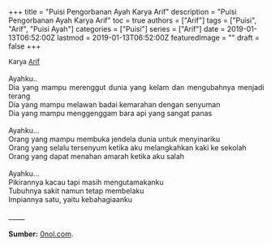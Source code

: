 +++
title = "Puisi Pengorbanan Ayah Karya Arif"
description = "Puisi Pengorbanan Ayah Karya Arif"
toc = true
authors = ["Arif"]
tags = ["Puisi", "Arif", "Puisi Ayah"]
categories = ["Puisi"]
series = ["Arif"]
date = 2019-01-13T06:52:00Z
lastmod = 2019-01-13T06:52:00Z
featuredImage = ""
draft = false
+++

<div style="text-align: justify;">
<div style="font-size: small;">Karya <a href="/authors/arif/" target="_blank">Arif</a></div><br />
Ayahku..<br />Dia yang mampu merenggut dunia yang kelam dan mengubahnya menjadi terang<br />Dia yang mampu melawan badai kemarahan dengan senyuman<br />Dia yang mampu menggenggam bara api yang sangat panas<br /><br />Ayahku...<br />Orang yang mampu membuka jendela dunia untuk menyinariku<br />Orang yang selalu tersenyum ketika aku melangkahkan kaki ke sekolah<br />Orang yang dapat menahan amarah ketika aku salah<br /><br />Ayahku...<br />Pikirannya kacau tapi masih mengutamakanku<br />Tubuhnya sakit namun tetap membelaku<br />Impiannya satu, yaitu kebahagiaanku<br /><br />
_____<br /><br />
<b>Sumber:</b> <a href="https://www.0nol.com/puisi-ayah.html">0nol.com</a>.</div>
